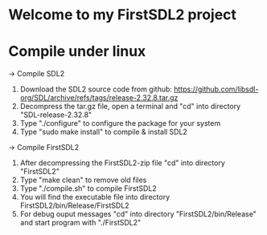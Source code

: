Welcome to my FirstSDL2 project
===============================

Compile under linux
===================
-> Compile SDL2
1) Download the SDL2 source code from github:  https://github.com/libsdl-org/SDL/archive/refs/tags/release-2.32.8.tar.gz
2) Decompress the tar.gz file, open a terminal and "cd" into directory "SDL-release-2.32.8"
3) Type "./configure" to configure the package for your system
4) Type "sudo make install" to compile & install SDL2

-> Compile FirstSDL2
1) After decompressing the FirstSDL2-zip file "cd" into directory "FirstSDL2"
2) Type "make clean" to remove old files
3) Type "./compile.sh" to compile FirstSDL2
4) You will find the executable file into directory FirstSDL2/bin/Release/FirstSDL2
5) For debug ouput messages "cd" into directory "FirstSDL2/bin/Release" and start program with "./FirstSDL2"
